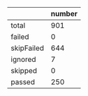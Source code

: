 |  | number |
|----| ---- |
| total | 901|
| failed | 0|
| skipFailed | 644|
| ignored | 7|
| skipped | 0|
| passed | 250|
